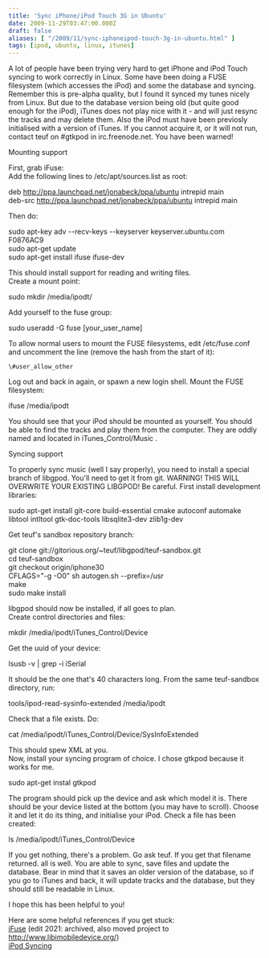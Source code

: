 ```yaml
---
title: 'Sync iPhone/iPod Touch 3G in Ubuntu'
date: 2009-11-29T03:47:00.000Z
draft: false
aliases: [ "/2009/11/sync-iphoneipod-touch-3g-in-ubuntu.html" ]
tags: [ipod, ubuntu, linux, itunes]
---
```


A lot of people have been trying very hard to get iPhone and iPod Touch syncing to work correctly in Linux. Some have been doing a FUSE filesystem (which accesses the iPod) and some the database and syncing. Remember this is pre-alpha quality, but I found it synced my tunes nicely from Linux. But due to the database version being old (but quite good enough for the iPod), iTunes does not play nice with it - and will just resync the tracks and may delete them. Also the iPod must have been previosly initialised with a version of iTunes. If you cannot acquire it, or it will not run, contact teuf on #gtkpod in irc.freenode.net. You have been warned!  
  
Mounting support  
  
First, grab iFuse:  
Add the following lines to /etc/apt/sources.list as root:  
  
deb http://ppa.launchpad.net/jonabeck/ppa/ubuntu intrepid main  
deb-src http://ppa.launchpad.net/jonabeck/ppa/ubuntu intrepid main  
  
Then do:  
  
sudo apt-key adv --recv-keys --keyserver keyserver.ubuntu.com F0876AC9  
sudo apt-get update  
sudo apt-get install ifuse ifuse-dev  
  
This should install support for reading and writing files.  
Create a mount point:  
  
sudo mkdir /media/ipodt/  
  
Add yourself to the fuse group:  
  
sudo useradd -G fuse \[your\_user\_name\]  
  
To allow normal users to mount the FUSE filesystems, edit /etc/fuse.conf and uncomment the line (remove the hash from the start of it):  
  
`\#user_allow_other`
  
Log out and back in again, or spawn a new login shell. Mount the FUSE filesystem:  
  
ifuse /media/ipodt  
  
You should see that your iPod should be mounted as yourself. You should be able to find the tracks and play them from the computer. They are oddly named and located in iTunes\_Control/Music .  
  
  
Syncing support  
  
To properly sync music (well I say properly), you need to install a special branch of libgpod. You'll need to get it from git. WARNING! THIS WILL OVERWRITE YOUR EXISTING LIBGPOD! Be careful. First install development libraries:  
  
sudo apt-get install git-core build-essential cmake autoconf automake libtool intltool gtk-doc-tools libsqlite3-dev zlib1g-dev  
  
Get teuf's sandbox repository branch:  
  
git clone git://gitorious.org/~teuf/libgpod/teuf-sandbox.git  
cd teuf-sandbox  
git checkout origin/iphone30  
CFLAGS="-g -O0" sh autogen.sh --prefix=/usr  
make  
sudo make install  
  
libgpod should now be installed, if all goes to plan.  
Create control directories and files:  
  
mkdir /media/ipodt/iTunes\_Control/Device  
  
Get the uuid of your device:  
  
lsusb -v | grep -i iSerial  
  
It should be the one that's 40 characters long. From the same teuf-sandbox directory, run:  
  
tools/ipod-read-sysinfo-extended /media/ipodt  
  
Check that a file exists. Do:  
  
cat /media/ipodt/iTunes\_Control/Device/SysInfoExtended  
  
This should spew XML at you.  
Now, install your syncing program of choice. I chose gtkpod because it works for me.  
  
sudo apt-get instal gtkpod  
  
The program should pick up the device and ask which model it is. There should be your device listed at the bottom (you may have to scroll). Choose it and let it do its thing, and initialise your iPod. Check a file has been created:  
  
ls /media/ipodt/iTunes\_Control/Device  
  
If you get nothing, there's a problem. Go ask teuf. If you get that filename returned. all is well. You are able to sync, save files and update the database. Bear in mind that it saves an older version of the database, so if you go to iTunes and back, it will update tracks and the database, but they should still be readable in Linux.  
  
I hope this has been helpful to you!  
  
Here are some helpful references if you get stuck:  
[iFuse](https://web.archive.org/web/20100211151037/http://matt.colyer.name:80/projects/iphone-linux/?title=Main_Page) (edit 2021: archived, also moved project to http://www.libimobiledevice.org/)  
[iPod Syncing](http://marcansoft.com/blog/2009/10/iphone-syncing-on-linux-part-2/)